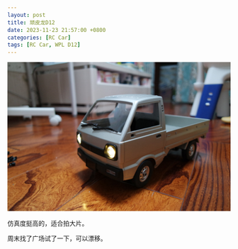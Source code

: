 ```yaml
---
layout: post
title: 顽皮龙D12
date: 2023-11-23 21:57:00 +0800
categories: [RC Car]
tags: [RC Car, WPL D12]
---
```


![顽皮龙D12](/assets/img/2023-11-23-WPL-D12.jpg)

仿真度挺高的，适合拍大片。

周末找了广场试了一下，可以漂移。
